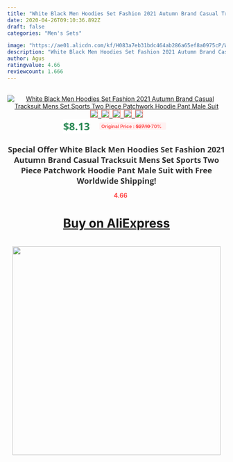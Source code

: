 ```yaml
---
title: "White Black Men Hoodies Set Fashion 2021 Autumn Brand Casual Tracksuit Mens Set Sports Two Piece Patchwork Hoodie Pant Male Suit"
date: 2020-04-26T09:10:36.892Z
draft: false
categories: "Men's Sets"

image: "https://ae01.alicdn.com/kf/H083a7eb31bdc464ab286a65ef8a0975cP/White-Black-Men-Hoodies-Set-Fashion-2021-Autumn-Brand-Casual-Tracksuit-Mens-Set-Sports-Two-Piece.jpg"
description: "White Black Men Hoodies Set Fashion 2021 Autumn Brand Casual Tracksuit Mens Set Sports Two Piece Patchwork Hoodie Pant Male Suit"
author: Agus
ratingvalue: 4.66
reviewcount: 1.666
---
```

<br>
<div style="text-align: center;">
<a href="https://s.click.aliexpress.com/e/_9v3RI9" target="_blank" rel="nofollow noopener noreferrer"><img alt="White Black Men Hoodies Set Fashion 2021 Autumn Brand Casual Tracksuit Mens Set Sports Two Piece Patchwork Hoodie Pant Male Suit" class="magnifier-image" src="https://ae01.alicdn.com/kf/H083a7eb31bdc464ab286a65ef8a0975cP/White-Black-Men-Hoodies-Set-Fashion-2021-Autumn-Brand-Casual-Tracksuit-Mens-Set-Sports-Two-Piece.jpg_640x640.jpg">
<br>
<img style="border:1px solid salmon" src="https://ae01.alicdn.com/kf/H083a7eb31bdc464ab286a65ef8a0975cP/White-Black-Men-Hoodies-Set-Fashion-2021-Autumn-Brand-Casual-Tracksuit-Mens-Set-Sports-Two-Piece.jpg_120x120.jpg">&nbsp;&nbsp;<img style="border:1px solid salmon" src="https://ae01.alicdn.com/kf/Ha69884cb4a334295a4a066d5732ef3f7M/White-Black-Men-Hoodies-Set-Fashion-2021-Autumn-Brand-Casual-Tracksuit-Mens-Set-Sports-Two-Piece.jpg_120x120.jpg">&nbsp;&nbsp;<img style="border:1px solid salmon" src="https://ae01.alicdn.com/kf/H833d54cf8a884768ac7ef3594a20d879G/White-Black-Men-Hoodies-Set-Fashion-2021-Autumn-Brand-Casual-Tracksuit-Mens-Set-Sports-Two-Piece.jpg_120x120.jpg">&nbsp;&nbsp;<img style="border:1px solid salmon" src="https://ae01.alicdn.com/kf/H5c27857c1c39463aaf9f5bf5a05c5736o/White-Black-Men-Hoodies-Set-Fashion-2021-Autumn-Brand-Casual-Tracksuit-Mens-Set-Sports-Two-Piece.jpg_120x120.jpg">&nbsp;&nbsp;<img style="border:1px solid salmon" src="https://ae01.alicdn.com/kf/He6c5cc8888a24defba5e0c4a5d66ca53d/White-Black-Men-Hoodies-Set-Fashion-2021-Autumn-Brand-Casual-Tracksuit-Mens-Set-Sports-Two-Piece.jpg_120x120.jpg"></a></div><br0>
<div style="text-align: center;"><span style="background-color: white; border: 0px; box-sizing: border-box; color: seagreen; display: inline-block; font-family: &quot;open sans&quot; , &quot;arial&quot; , &quot;helvetica&quot; , sans-serif , &quot;heiti&quot;; font-size: 24px; font-stretch: inherit; font-weight: 700; line-height: inherit; margin: 0px 10px 0px 0px; padding: 0px; vertical-align: middle;">$8.13 </span>
<span style="background: rgb(255 , 241 , 241); border-radius: 3px; border: 0px; box-sizing: border-box; color: #ff4747; display: inline-block; font-family: inherit; font-size: 12px; font-stretch: inherit; font-style: inherit; font-variant: inherit; font-weight: 600; line-height: inherit; margin: 0px; padding: 2px 5px; transform: scale(0.9); vertical-align: middle;">Original Price : <b style="text-decoration: line-through;">$27.10 </b> 70%&nbsp;&nbsp;</span></div>
<h1 style="color: #333333; display: inline-block; font-family: &quot;open sans&quot; , &quot;arial&quot; , &quot;helvetica&quot; , sans-serif , &quot;heiti&quot;; font-size: 18px; font-stretch: inherit; font-weight: 700; text-align: center;">Special Offer White Black Men Hoodies Set Fashion 2021 Autumn Brand Casual Tracksuit Mens Set Sports Two Piece Patchwork Hoodie Pant Male Suit with Free Worldwide Shipping!</h1>
<div style="color: #ff4747; text-align: center;">
<img src="https://4.bp.blogspot.com/-M0ZcTcb-5uY/XleCXlxnR4I/AAAAAAAAAEc/OrjgMkXV1oMQFaCRZj5HQwOCBcu3w1FegCPcBGAYYCw/s1600/star.png" style="height: 15px;">&nbsp;<b>4.66</b></div>
<div class="button_cont" align="center"><a class="buynow_a" href="https://s.click.aliexpress.com/e/_9v3RI9" target="_blank" rel="nofollow noopener noreferrer"><H1>Buy on AliExpress</H1></a></div><br>
<div class="separator" style="clear: both; text-align: center;">
<img src="https://lh3.googleusercontent.com/-pTy5HemUv9M/XlePHvY0dAI/AAAAAAAAAE4/0nX5iRUoIWY8eMW9Dpxeirr157OZliDIgCLcBGAsYHQ/s1600/badge.gif" width="480">
</div>
